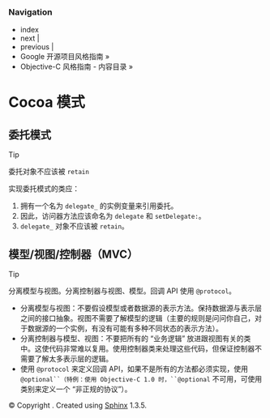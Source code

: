 ### Navigation

*   index
*   next |
*   previous |
*   Google 开源项目风格指南 »
*   Objective-C 风格指南 - 内容目录 »

# Cocoa 模式

## 委托模式

Tip

委托对象不应该被 `retain`

实现委托模式的类应：

1.  拥有一个名为 `delegate_` 的实例变量来引用委托。
2.  因此，访问器方法应该命名为 `delegate` 和 `setDelegate:`。
3.  `delegate_` 对象不应该被 `retain`。

## 模型/视图/控制器（MVC）

Tip

分离模型与视图。分离控制器与视图、模型。回调 API 使用 `@protocol`。

*   分离模型与视图：不要假设模型或者数据源的表示方法。保持数据源与表示层之间的接口抽象。视图不需要了解模型的逻辑（主要的规则是问问你自己，对于数据源的一个实例，有没有可能有多种不同状态的表示方法）。
*   分离控制器与模型、视图：不要把所有的 “业务逻辑” 放进跟视图有关的类中。这使代码非常难以复用。使用控制器类来处理这些代码，但保证控制器不需要了解太多表示层的逻辑。
*   使用 `@protocol` 来定义回调 API，如果不是所有的方法都必须实现，使用 `@optional``（特例：使用 Objective-C 1.0 时，``@optional` 不可用，可使用类别来定义一个 “非正规的协议”）。

© Copyright . Created using [Sphinx](http://sphinx-doc.org/) 1.3.5.